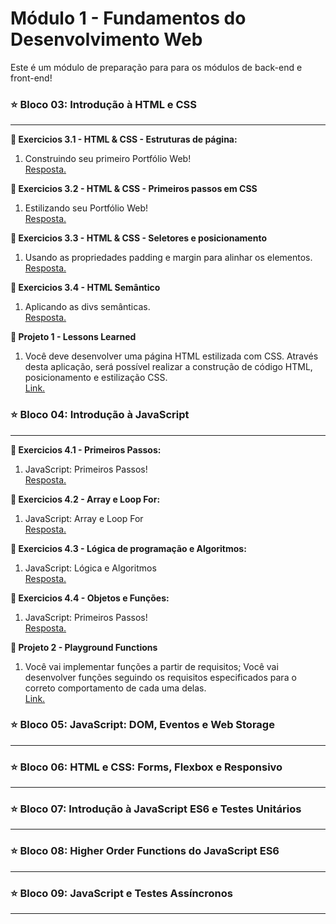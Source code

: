 <h1>Módulo 1 - Fundamentos do Desenvolvimento Web</h1>
Este é um módulo de preparação para para os módulos de back-end e front-end!

<h3>⭐ Bloco 03: Introdução à HTML e CSS</h3>
<hr>
<strong>📌 Exercicios 3.1 - HTML & CSS - Estruturas de página:</strong>
<ol>
  <li>Construindo seu primeiro Portfólio Web!</li>
  <a href="https://github.com/AriSales/Exercicios.Trybe/tree/main/M%C3%B3dulo%201/BLOCO3/Exercicios3.1">Resposta.</a>
</ol>
           
<strong>📌 Exercicios 3.2 - HTML & CSS - Primeiros passos em CSS</strong>
<ol>
  <li>Estilizando seu Portfólio Web!</li>
  <a href="https://github.com/AriSales/Exercicios.Trybe/tree/main/M%C3%B3dulo%201/BLOCO3/Exercicios3.2">Resposta.</a>
</ol>

<strong>📌 Exercicios 3.3 - HTML & CSS - Seletores e posicionamento</strong>
<ol>
  <li>Usando as propriedades padding e margin para alinhar os elementos.</li>
  <a href="https://github.com/AriSales/Exercicios.Trybe/tree/main/M%C3%B3dulo%201/BLOCO3/Exercicios3.3">Resposta.</a>
</ol>

<strong>📌 Exercicios 3.4 - HTML Semântico</strong>
<ol>
  <li>Aplicando as divs semânticas.</li>
  <a href="https://github.com/AriSales/Exercicios.Trybe/tree/main/M%C3%B3dulo%201/BLOCO3/Exercicios3.4">Resposta.</a>
</ol>

<strong>🧃 Projeto 1 - Lessons Learned</strong>
<ol>
    <li>Você deve desenvolver uma página HTML estilizada com CSS. Através desta aplicação, será possível realizar a construção de código HTML, posicionamento e estilização CSS.</li>
    <a href="">Link.</a>
</ol>

<h3>⭐ Bloco 04: Introdução à JavaScript</h3>
<hr>
<strong>📌 Exercicios 4.1 - Primeiros Passos:</strong>
<ol>
  <li>JavaScript: Primeiros Passos!</li>
  <a href="https://github.com/AriSales/Exercicios.Trybe/tree/main/M%C3%B3dulo%201/BLOCO4/Exercicio4.1">Resposta.</a>
</ol>

<strong>📌 Exercicios 4.2 - Array e Loop For:</strong>
<ol>
  <li>JavaScript: Array e Loop For</li>
  <a href="https://github.com/AriSales/Exercicios.Trybe/tree/main/M%C3%B3dulo%201/BLOCO4/Exercicio4.2">Resposta.</a>
</ol>

<strong>📌 Exercicios 4.3 - Lógica de programação e Algoritmos:</strong>
<ol>
  <li>JavaScript: Lógica e Algoritmos</li>
  <a href="https://github.com/AriSales/Exercicios.Trybe/tree/main/M%C3%B3dulo%201/BLOCO4/Exercicio4.3">Resposta.</a>
</ol>

<strong>📌 Exercicios 4.4 - Objetos e Funções:</strong>
<ol>
  <li>JavaScript: Primeiros Passos!</li>
  <a href="https://github.com/AriSales/Exercicios.Trybe/tree/main/M%C3%B3dulo%201/BLOCO4/Exercicio4.4">Resposta.</a>
</ol>

<strong>🧃 Projeto 2 - Playground Functions</strong>
<ol>
    <li>Você vai implementar funções a partir de requisitos; Você vai desenvolver funções seguindo os requisitos especificados para o correto comportamento de cada uma delas.</li>
    <a href="">Link.</a>
</ol>

<h3>⭐ Bloco 05: JavaScript: DOM, Eventos e Web Storage</h3>
<hr>

<h3>⭐ Bloco 06: HTML e CSS: Forms, Flexbox e Responsivo</h3>
<hr>

<h3>⭐ Bloco 07: Introdução à JavaScript ES6 e Testes Unitários</h3>
<hr>

<h3>⭐ Bloco 08: Higher Order Functions do JavaScript ES6</h3>
<hr>

<h3>⭐ Bloco 09: JavaScript e Testes Assíncronos</h3>
<hr>

